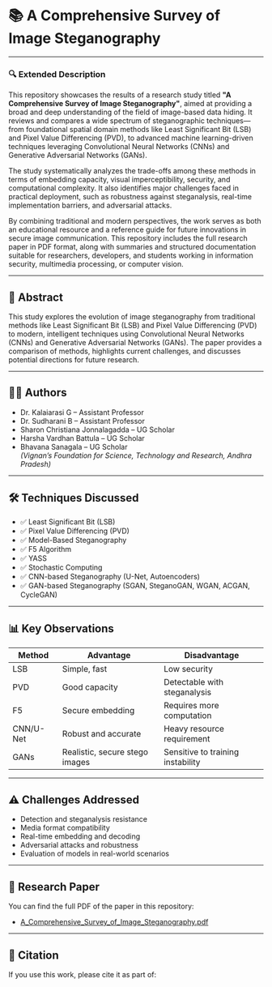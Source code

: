# 📚 A Comprehensive Survey of Image Steganography

---

### 🔍 Extended Description

This repository showcases the results of a research study titled **"A Comprehensive Survey of Image Steganography"**, aimed at providing a broad and deep understanding of the field of image-based data hiding. It reviews and compares a wide spectrum of steganographic techniques—from foundational spatial domain methods like Least Significant Bit (LSB) and Pixel Value Differencing (PVD), to advanced machine learning-driven techniques leveraging Convolutional Neural Networks (CNNs) and Generative Adversarial Networks (GANs).

The study systematically analyzes the trade-offs among these methods in terms of embedding capacity, visual imperceptibility, security, and computational complexity. It also identifies major challenges faced in practical deployment, such as robustness against steganalysis, real-time implementation barriers, and adversarial attacks.

By combining traditional and modern perspectives, the work serves as both an educational resource and a reference guide for future innovations in secure image communication. This repository includes the full research paper in PDF format, along with summaries and structured documentation suitable for researchers, developers, and students working in information security, multimedia processing, or computer vision.

---

## 📝 Abstract

This study explores the evolution of image steganography from traditional methods like Least Significant Bit (LSB) and Pixel Value Differencing (PVD) to modern, intelligent techniques using Convolutional Neural Networks (CNNs) and Generative Adversarial Networks (GANs). The paper provides a comparison of methods, highlights current challenges, and discusses potential directions for future research.

---

## 👨‍🔬 Authors

- Dr. Kalaiarasi G – Assistant Professor  
- Dr. Sudharani B – Assistant Professor  
- Sharon Christiana Jonnalagadda – UG Scholar  
- Harsha Vardhan Battula – UG Scholar  
- Bhavana Sanagala – UG Scholar  
*(Vignan’s Foundation for Science, Technology and Research, Andhra Pradesh)*

---

## 🛠 Techniques Discussed

- ✅ Least Significant Bit (LSB)
- ✅ Pixel Value Differencing (PVD)
- ✅ Model-Based Steganography
- ✅ F5 Algorithm
- ✅ YASS
- ✅ Stochastic Computing
- ✅ CNN-based Steganography (U-Net, Autoencoders)
- ✅ GAN-based Steganography (SGAN, SteganoGAN, WGAN, ACGAN, CycleGAN)

---

## 📊 Key Observations

| Method         | Advantage                      | Disadvantage                          |
|----------------|--------------------------------|---------------------------------------|
| LSB            | Simple, fast                   | Low security                          |
| PVD            | Good capacity                  | Detectable with steganalysis          |
| F5             | Secure embedding               | Requires more computation             |
| CNN/U-Net      | Robust and accurate            | Heavy resource requirement            |
| GANs           | Realistic, secure stego images | Sensitive to training instability     |

---

## ⚠️ Challenges Addressed

- Detection and steganalysis resistance  
- Media format compatibility  
- Real-time embedding and decoding  
- Adversarial attacks and robustness  
- Evaluation of models in real-world scenarios  

---

## 📎 Research Paper

You can find the full PDF of the paper in this repository:
- [A_Comprehensive_Survey_of_Image_Steganography.pdf](./A_Comprehensive_Survey_of_Image_Steganography.pdf)

---

## 📌 Citation

If you use this work, please cite it as part of:
